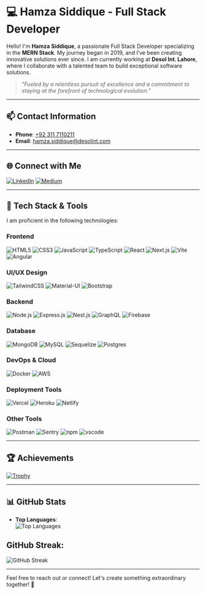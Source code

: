 # 💻 **Hamza Siddique** - Full Stack Developer

Hello! I'm **Hamza Siddique**, a passionate Full Stack Developer specializing in the **MERN Stack**. My journey began in 2019, and I’ve been creating innovative solutions ever since. I am currently working at **Desol Int. Lahore**, where I collaborate with a talented team to build exceptional software solutions.  

> *"Fueled by a relentless pursuit of excellence and a commitment to staying at the forefront of technological evolution."*

---

## 📫 **Contact Information**  

- **Phone**: [+92 311 7110211](tel:+923117110211)  
- **Email**: [hamza.siddique@desolint.com](mailto:hamza.siddique@desolint.com)  

---

## 🌐 **Connect with Me**  

[![LinkedIn](https://img.icons8.com/color/48/000000/linkedin.png)](https://www.linkedin.com/in/hamza--siddique/) [![Medium](https://img.icons8.com/?id=XVNvUWCvvlD9&format=png&color=ffffff)](https://medium.com/@hamza7681)

---

## 🚀 **Tech Stack & Tools**  

I am proficient in the following technologies:

### **Frontend**  
![HTML5](https://skillicons.dev/icons?i=html) ![CSS3](https://skillicons.dev/icons?i=css) ![JavaScript](https://skillicons.dev/icons?i=javascript) ![TypeScript](https://skillicons.dev/icons?i=ts) ![React](https://skillicons.dev/icons?i=react) ![Next.js](https://skillicons.dev/icons?i=nextjs) ![Vite](https://skillicons.dev/icons?i=vite) ![Angular](https://skillicons.dev/icons?i=angular)  

### **UI/UX Design**  
![TailwindCSS](https://skillicons.dev/icons?i=tailwind) ![Material-UI](https://skillicons.dev/icons?i=materialui) ![Bootstrap](https://skillicons.dev/icons?i=bootstrap)  

### **Backend**  
![Node.js](https://skillicons.dev/icons?i=nodejs) ![Express.js](https://skillicons.dev/icons?i=express) ![Nest.js](https://skillicons.dev/icons?i=nestjs) ![GraphQL](https://skillicons.dev/icons?i=graphql) ![Firebase](https://skillicons.dev/icons?i=firebase)

### **Database**  
![MongoDB](https://skillicons.dev/icons?i=mongodb) ![MySQL](https://skillicons.dev/icons?i=mysql) ![Sequelize](https://skillicons.dev/icons?i=sequelize) ![Postgres](https://skillicons.dev/icons?i=postgres) 

### **DevOps & Cloud**  
![Docker](https://skillicons.dev/icons?i=docker) ![AWS](https://skillicons.dev/icons?i=aws)  

### **Deployment Tools**  
![Vercel](https://skillicons.dev/icons?i=vercel) ![Heroku](https://skillicons.dev/icons?i=heroku) ![Netlify](https://skillicons.dev/icons?i=netlify)

### **Other Tools**  
![Postman](https://skillicons.dev/icons?i=postman) ![Sentry](https://skillicons.dev/icons?i=sentry) ![npm](https://skillicons.dev/icons?i=npm) ![vscode](https://skillicons.dev/icons?i=vscode)

---

## 🏆 **Achievements**  

[![Trophy](https://github-profile-trophy.vercel.app/?username=hamza7681&theme=gruvbox&column=7&margin-w=15&margin-h=15)](https://github.com/ryo-ma/github-profile-trophy)

---

## 📊 **GitHub Stats**  

- **Top Languages**:  
![Top Languages](https://github-readme-stats.vercel.app/api/top-langs/?username=hamza7681&layout=compact&theme=dark&langs_count=10)  

## GitHub Streak:
![GitHub Streak](https://streak-stats.demolab.com?user=hamza7681&theme=dark&border_radius=5&cache_seconds=86400)

---

Feel free to reach out or connect! Let's create something extraordinary together! 🚀
